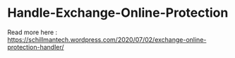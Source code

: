 # Handle-Exchange-Online-Protection

Read more here : 
https://schillmantech.wordpress.com/2020/07/02/exchange-online-protection-handler/

